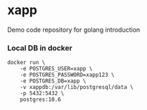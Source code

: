 # xapp
Demo code repository for golang introduction

### Local DB in docker

    docker run \
    	-e POSTGRES_USER=xapp \
    	-e POSTGRES_PASSWORD=xapp123 \
    	-e POSTGRES_DB=xapp \
    	-v xappdb:/var/lib/postgresql/data \
    	-p 5432:5432 \
    	postgres:10.6